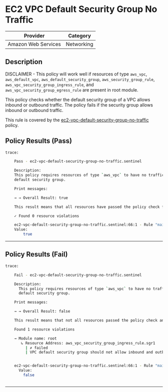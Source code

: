 # EC2 VPC Default Security Group No Traffic

| Provider            | Category   |
|---------------------|------------|
| Amazon Web Services | Networking |

## Description

DISCLAIMER - This policy will work well if resources of type `aws_vpc`, `aws_default_vpc`, `aws_default_security_group`,
`aws_security_group_rule`, `aws_vpc_security_group_ingress_rule`, and `aws_vpc_security_group_egress_rule`
are present in root module.

This policy checks whether the default security group of a VPC allows inbound or outbound traffic. 
The policy fails if the security group allows inbound or outbound traffic.

This rule is covered by the [ec2-vpc-default-security-group-no-traffic](https://github.com/hashicorp/policy-library-FSBP-Policy-Set-for-AWS-Terraform/blob/main/policies/ec2/ec2-vpc-default-security-group-no-traffic.sentinel) policy.

## Policy Results (Pass)
```bash
trace:

    Pass - ec2-vpc-default-security-group-no-traffic.sentinel

    Description:
    This policy requires resources of type `aws_vpc` to have no traffic for
    default security group.

    Print messages:

    → → Overall Result: true

    This result means that all resources have passed the policy check for the policy ec2-vpc-default-security-group-no-traffic.

    ✓ Found 0 resource violations

    ec2-vpc-default-security-group-no-traffic.sentinel:66:1 - Rule "main"
    Value:
        true

```

---

## Policy Results (Fail)
```bash
trace:

    Fail - ec2-vpc-default-security-group-no-traffic.sentinel

    Description:
      This policy requires resources of type `aws_vpc` to have no traffic for
      default security group.

    Print messages:

    → → Overall Result: false

    This result means that not all resources passed the policy check and the protected behavior is not allowed for the policy ec2-vpc-default-security-group-no-traffic.

    Found 1 resource violations

    → Module name: root
       ↳ Resource Address: aws_vpc_security_group_ingress_rule.sgr1
         | ✗ failed
         | VPC default security group should not allow inbound and outbound traffic. Refer to https://docs.aws.amazon.com/securityhub/latest/userguide/ec2-controls.html#ec2-2 for more details.


    ec2-vpc-default-security-group-no-traffic.sentinel:66:1 - Rule "main"
      Value:
        false
        
```
---
